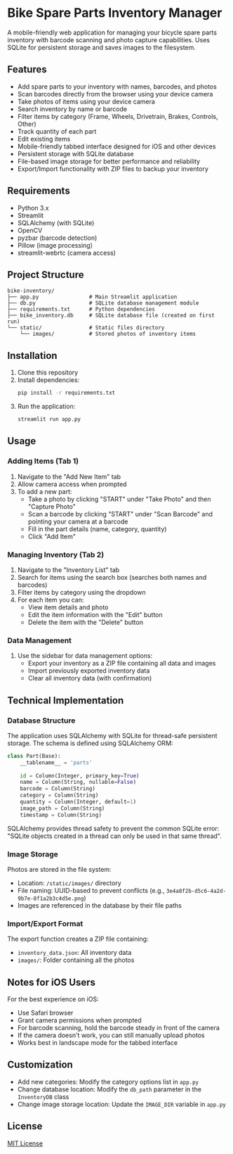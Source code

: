 # Bike Spare Parts Inventory Manager

A mobile-friendly web application for managing your bicycle spare parts inventory with barcode scanning and photo capture capabilities. Uses SQLite for persistent storage and saves images to the filesystem.

## Features

- Add spare parts to your inventory with names, barcodes, and photos
- Scan barcodes directly from the browser using your device camera
- Take photos of items using your device camera
- Search inventory by name or barcode
- Filter items by category (Frame, Wheels, Drivetrain, Brakes, Controls, Other)
- Track quantity of each part
- Edit existing items
- Mobile-friendly tabbed interface designed for iOS and other devices
- Persistent storage with SQLite database
- File-based image storage for better performance and reliability
- Export/Import functionality with ZIP files to backup your inventory

## Requirements

- Python 3.x
- Streamlit
- SQLAlchemy (with SQLite)
- OpenCV
- pyzbar (barcode detection)
- Pillow (image processing)
- streamlit-webrtc (camera access)

## Project Structure

```
bike-inventory/
├── app.py                # Main Streamlit application
├── db.py                 # SQLite database management module
├── requirements.txt      # Python dependencies
├── bike_inventory.db     # SQLite database file (created on first run)
└── static/               # Static files directory
    └── images/           # Stored photos of inventory items
```

## Installation

1. Clone this repository
2. Install dependencies:
   ```bash
   pip install -r requirements.txt
   ```
3. Run the application:
   ```bash
   streamlit run app.py
   ```

## Usage

### Adding Items (Tab 1)
1. Navigate to the "Add New Item" tab
2. Allow camera access when prompted
3. To add a new part:
   - Take a photo by clicking "START" under "Take Photo" and then "Capture Photo"
   - Scan a barcode by clicking "START" under "Scan Barcode" and pointing your camera at a barcode
   - Fill in the part details (name, category, quantity)
   - Click "Add Item"

### Managing Inventory (Tab 2)
1. Navigate to the "Inventory List" tab
2. Search for items using the search box (searches both names and barcodes)
3. Filter items by category using the dropdown
4. For each item you can:
   - View item details and photo
   - Edit the item information with the "Edit" button
   - Delete the item with the "Delete" button

### Data Management
1. Use the sidebar for data management options:
   - Export your inventory as a ZIP file containing all data and images
   - Import previously exported inventory data
   - Clear all inventory data (with confirmation)

## Technical Implementation

### Database Structure
The application uses SQLAlchemy with SQLite for thread-safe persistent storage. The schema is defined using SQLAlchemy ORM:

```python
class Part(Base):
    __tablename__ = 'parts'
    
    id = Column(Integer, primary_key=True)
    name = Column(String, nullable=False)
    barcode = Column(String)
    category = Column(String)
    quantity = Column(Integer, default=1)
    image_path = Column(String)
    timestamp = Column(String)
```

SQLAlchemy provides thread safety to prevent the common SQLite error: "SQLite objects created in a thread can only be used in that same thread".

### Image Storage
Photos are stored in the file system:
- Location: `/static/images/` directory
- File naming: UUID-based to prevent conflicts (e.g., `3e4a8f2b-d5c6-4a2d-9b7e-8f1a2b3c4d5e.png`)
- Images are referenced in the database by their file paths

### Import/Export Format
The export function creates a ZIP file containing:
- `inventory_data.json`: All inventory data
- `images/`: Folder containing all the photos

## Notes for iOS Users

For the best experience on iOS:
- Use Safari browser
- Grant camera permissions when prompted
- For barcode scanning, hold the barcode steady in front of the camera
- If the camera doesn't work, you can still manually upload photos
- Works best in landscape mode for the tabbed interface

## Customization

- Add new categories: Modify the category options list in `app.py`
- Change database location: Modify the `db_path` parameter in the `InventoryDB` class
- Change image storage location: Update the `IMAGE_DIR` variable in `app.py`

## License

[MIT License](LICENSE)
